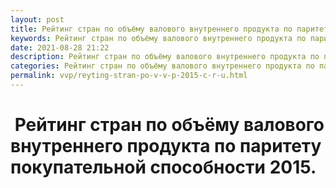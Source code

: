 ```yaml
---
layout: post
title: Рейтинг стран по объёму валового внутреннего продукта по паритету покупательной способности 2015
keywords: Рейтинг стран по объёму валового внутреннего продукта по паритету покупательной способности 2015
date: 2021-08-28 21:22
description: Рейтинг стран по объёму валового внутреннего продукта по паритету покупательной способности 2015
categories: Рейтинг стран по объёму валового внутреннего продукта по паритету покупательной способности 2015
permalink: vvp/reyting-stran-po-v-v-p-2015-c-r-u.html
---
```


#  Рейтинг стран по объёму валового внутреннего продукта по паритету покупательной способности 2015.
